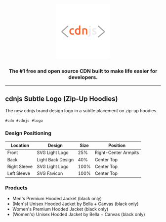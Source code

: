<h1 align="center">
    <a href="https://cdnjs.com"><img src="https://raw.githubusercontent.com/cdnjs/brand/master/logo/standard/light-512.png" width="175px" alt="< cdnjs >"></a>
</h1>
 
<h3 align="center">The #1 free and open source CDN built to make life easier for developers.</h3>

---

## cdnjs Subtle Logo (Zip-Up Hoodies)

The new cdnjs brand design logo in a subtle placement on zip-up hoodies.

`#cdn #cdnjs #logo`

### Design Positioning

| Location | Design | Size | Position |
|----------|--------|------|----------|
| Front | SVG Light Logo | 25% | Right-Center Armpits |
| Back | Light Back Design | 40% | Center Top |
| Right Sleeve | SVG Light Logo | 100% | Center Top |
| Left Sleeve | SVG Favicon | 100% | Center Top |

### Products

 - Men's Premium Hooded Jacket (black only)
 - (Men's) Unisex Hooded Jacket by Bella + Canvas (black only)
 - Women's Premium Hooded Jacket (black only)
 - (Women's) Unisex Hooded Jacket by Bella + Canvas (black only)
